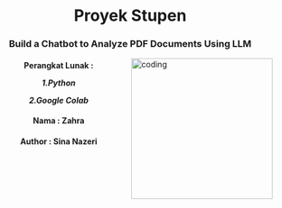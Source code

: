 <h1 align="center">Proyek Stupen</h1>

<h3 align="center">  Build a Chatbot to Analyze PDF Documents Using LLM</h3>
<img align="right" alt="coding" width="250" src="https://media4.giphy.com/media/iu11p4d59opbgwZsti/giphy.webp?cid=790b7611femjpz85le6mlc7n2n9adjuxkhl7eak8mm7dbfag&ep=v1_gifs_search&rid=giphy.webp&ct=g"> 
<h4 align="center">Perangkat Lunak :  

 
 *1.Python*
 
 *2.Google Colab*
 </h4>







<h4 align="center">Nama : Zahra
</h4>

<h4 align="center">Author : Sina Nazeri
</h4>
<p align="left">
</p>



